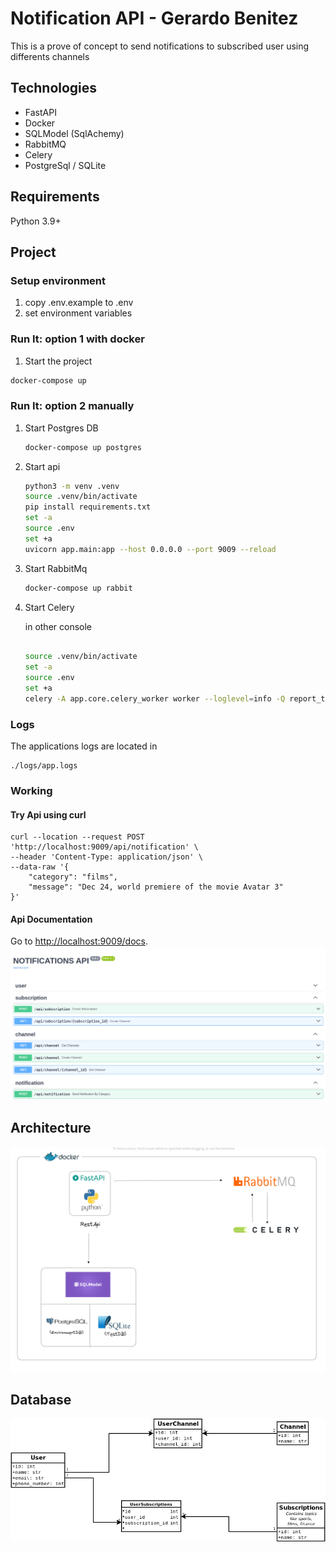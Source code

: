 # Notification API - Gerardo Benitez

This is a prove of concept to send notifications to subscribed user using differents channels

## Technologies

* FastAPI
* Docker
* SQLModel (SqlAchemy)
* RabbitMQ
* Celery
* PostgreSql / SQLite

## Requirements

Python 3.9+

## Project

### Setup environment
1. copy .env.example to .env
2. set environment variables

### Run It: option 1 with docker

1. Start the project 

```sh
docker-compose up
```

### Run It: option 2 manually
1. Start Postgres DB
   ```sh
   docker-compose up postgres
   ```
2. Start api
   ```sh
   python3 -m venv .venv
   source .venv/bin/activate
   pip install requirements.txt
   set -a
   source .env
   set +a
   uvicorn app.main:app --host 0.0.0.0 --port 9009 --reload
   
   ```
3. Start RabbitMq
    ```sh
   docker-compose up rabbit
   ```
4. Start Celery

    in other console
   ```sh
   
   source .venv/bin/activate
   set -a
   source .env
   set +a
   celery -A app.core.celery_worker worker --loglevel=info -Q report_tabs
   
   ```

### Logs
The applications logs are located in 
```
./logs/app.logs
```

### Working

#### Try Api using curl
```
curl --location --request POST 'http://localhost:9009/api/notification' \
--header 'Content-Type: application/json' \
--data-raw '{
    "category": "films", 
    "message": "Dec 24, world premiere of the movie Avatar 3"
}'
```

#### Api Documentation
Go to [http://localhost:9009/docs](http://localhost:9009/docs).
![image info](./static/images/docs.png)


## Architecture

![image info](./static/images/arquitecture.png)

## Database

![image info](./static/images/database.png)
